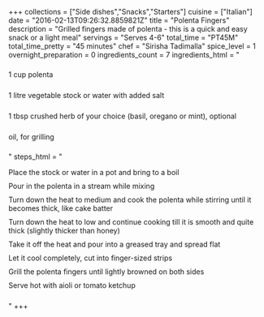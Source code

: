 +++
collections = ["Side dishes","Snacks","Starters"]
cuisine = ["Italian"]
date = "2016-02-13T09:26:32.8859821Z"
title = "Polenta Fingers"
description = "Grilled fingers made of polenta - this is a quick and easy snack or a light meal"
servings = "Serves 4-6"
total_time = "PT45M"
total_time_pretty = "45 minutes"
chef = "Sirisha Tadimalla"
spice_level = 1
overnight_preparation = 0
ingredients_count = 7
ingredients_html = "<ul style='padding-left: 0; list-style: none;'><li itemprop='recipeIngredient' style='margin: 8px 0px;padding: 8px 0px;'>1 cup polenta</li><li itemprop='recipeIngredient' style='margin: 8px 0px;padding: 8px 0px;'>1 litre vegetable stock or water with added salt</li><li itemprop='recipeIngredient' style='margin: 8px 0px;padding: 8px 0px;'>1 tbsp crushed herb of your choice (basil, oregano or mint), optional</li><li itemprop='recipeIngredient' style='margin: 8px 0px;padding: 8px 0px;'>oil, for grilling</li></ul>"
steps_html = "<ol style='list-style: none inside; padding-left: 0px;'><li style='padding-bottom: 10px;'><i class='step-track-icon fa fa-square-o'></i><span class='step-text' itemprop='recipeInstructions'>Place the stock or water in a pot and bring to a boil</span></li><li style='padding-bottom: 10px;'><i class='step-track-icon fa fa-square-o'></i><span class='step-text' itemprop='recipeInstructions'>Pour in the polenta in a stream while mixing</span></li><li style='padding-bottom: 10px;'><i class='step-track-icon fa fa-square-o'></i><span class='step-text' itemprop='recipeInstructions'>Turn down the heat to medium and cook the polenta while stirring until it becomes thick, like cake batter</span></li><li style='padding-bottom: 10px;'><i class='step-track-icon fa fa-square-o'></i><span class='step-text' itemprop='recipeInstructions'>Turn down the heat to low and continue cooking till it is smooth and quite thick (slightly thicker than honey) </span></li><li style='padding-bottom: 10px;'><i class='step-track-icon fa fa-square-o'></i><span class='step-text' itemprop='recipeInstructions'>Take it off the heat and pour into a greased tray and spread flat</span></li><li style='padding-bottom: 10px;'><i class='step-track-icon fa fa-square-o'></i><span class='step-text' itemprop='recipeInstructions'>Let it cool completely, cut into finger-sized strips</span></li><li style='padding-bottom: 10px;'><i class='step-track-icon fa fa-square-o'></i><span class='step-text' itemprop='recipeInstructions'>Grill the polenta fingers until lightly browned on both sides</span></li><li style='padding-bottom: 10px;'><i class='step-track-icon fa fa-square-o'></i><span class='step-text' itemprop='recipeInstructions'>Serve hot with aioli or tomato ketchup</span></li></ol>"
+++
